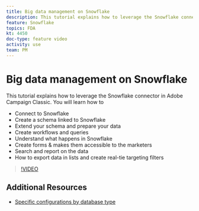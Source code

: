 ```yaml
---
title: Big data management on Snowflake
description: This tutorial explains how to leverage the Snowflake connector in Adobe Campaign Classic
feature: Snowflake
topics: FDA
kt: 4450
doc-type: feature video
activity: use
team: PM
---
```


# Big data management on Snowflake

This tutorial explains how to leverage the Snowflake connector in Adobe Campaign Classic.
You will learn how to

* Connect to Snowflake
* Create a schema linked to Snowflake
* Extend your schema and prepare your data
* Create workflows and queries
* Understand what happens in Snowflake
* Create forms & makes them accessible to the marketers
* Search and report on the data
* How to export data in lists and create real-tie targeting filters

>[!VIDEO](https://video.tv.adobe.com/v/31588?quality=12&learn=on)

## Additional Resources

* [Specific configurations by database type](https://docs.adobe.com/content/help/en/campaign-classic/using/getting-started/accessing-external-database/specific-configuration-database.html)
